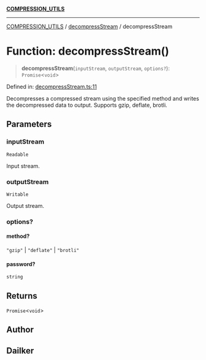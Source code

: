 [**COMPRESSION_UTILS**](../../README.md)

***

[COMPRESSION_UTILS](../../README.md) / [decompressStream](../README.md) / decompressStream

# Function: decompressStream()

> **decompressStream**(`inputStream`, `outputStream`, `options?`): `Promise`\<`void`\>

Defined in: [decompressStream.ts:11](https://github.com/dailker/everyutil-js/blob/b3e269da55b7d96c15eb37e98c5c4f6b94f05f6f/src/compression/decompressStream.ts#L11)

Decompresses a compressed stream using the specified method and writes the decompressed data to output.
Supports gzip, deflate, brotli.

## Parameters

### inputStream

`Readable`

Input stream.

### outputStream

`Writable`

Output stream.

### options?

#### method?

`"gzip"` \| `"deflate"` \| `"brotli"`

#### password?

`string`

## Returns

`Promise`\<`void`\>

## Author

## Dailker
